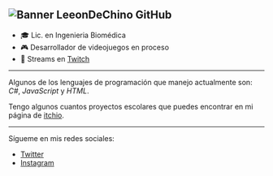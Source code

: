 ![Banner LeeonDeChino GitHub](./IMG/Banner_Leo.png)
---
- 🎓 Lic. en Ingenieria Biomédica
-  🎮 Desarrollador de videojuegos en proceso
-  🎥 Streams en [Twitch](https://www.twitch.tv/LeeonDeChino)

---
Algunos de los lenguajes de programación que manejo actualmente son: _C#_, _JavaScript_ y _HTML_.

Tengo algunos cuantos proyectos escolares que puedes encontrar en mi página de [itchio](https://leeondechino.itch.io/).

---

Sígueme en mis redes sociales:

  - [Twitter](https://twitter.com/LeeonDeChino)
  - [Instagram](https://www.instagram.com/leoragut/)
